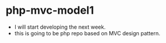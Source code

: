 # php-mvc-model1
* I will start developing the next week.
* this is going to be php repo based on MVC design pattern. 

